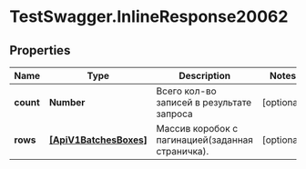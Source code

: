 # TestSwagger.InlineResponse20062

## Properties

Name | Type | Description | Notes
------------ | ------------- | ------------- | -------------
**count** | **Number** | Всего кол-во записей в результате запроса | [optional] 
**rows** | [**[ApiV1BatchesBoxes]**](ApiV1BatchesBoxes.md) | Массив коробок c пагинацией(заданная страничка). | [optional] 


